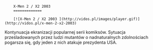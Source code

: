 
        X-Men 2 / X2 2003 
        =============
        
        [![X-Men 2 / X2 2003 ](http://vidos.pl/images/player.gif)](http://vidos.pl/x-men-2-x2-2003)
        
        
 Kontynuacja ekranizacji popularnej serii komiksów. Sytuacja prześladowanych przez ludzi mutantów o nadnaturalnych zdolnościach pogarsza się, gdy jeden z nich atakuje prezydenta USA.
    
